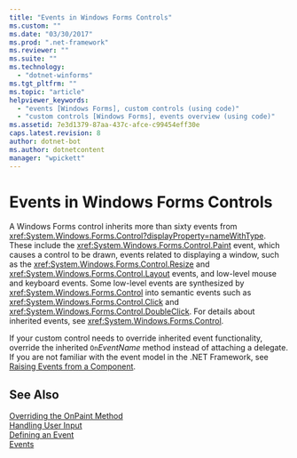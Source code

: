 ```yaml
---
title: "Events in Windows Forms Controls"
ms.custom: ""
ms.date: "03/30/2017"
ms.prod: ".net-framework"
ms.reviewer: ""
ms.suite: ""
ms.technology: 
  - "dotnet-winforms"
ms.tgt_pltfrm: ""
ms.topic: "article"
helpviewer_keywords: 
  - "events [Windows Forms], custom controls (using code)"
  - "custom controls [Windows Forms], events overview (using code)"
ms.assetid: 7e3d1379-87aa-437c-afce-c99454eff30e
caps.latest.revision: 8
author: dotnet-bot
ms.author: dotnetcontent
manager: "wpickett"
---
```

# Events in Windows Forms Controls
A Windows Forms control inherits more than sixty events from <xref:System.Windows.Forms.Control?displayProperty=nameWithType>. These include the <xref:System.Windows.Forms.Control.Paint> event, which causes a control to be drawn, events related to displaying a window, such as the <xref:System.Windows.Forms.Control.Resize> and <xref:System.Windows.Forms.Control.Layout> events, and low-level mouse and keyboard events. Some low-level events are synthesized by <xref:System.Windows.Forms.Control> into semantic events such as <xref:System.Windows.Forms.Control.Click> and <xref:System.Windows.Forms.Control.DoubleClick>. For details about inherited events, see <xref:System.Windows.Forms.Control>.  
  
 If your custom control needs to override inherited event functionality, override the inherited `On`*EventName* method instead of attaching a delegate. If you are not familiar with the event model in the .NET Framework, see [Raising Events from a Component](http://msdn.microsoft.com/library/9aebf605-a87d-470b-b7c8-f9abfc8360a0).  
  
## See Also  
 [Overriding the OnPaint Method](../../../../docs/framework/winforms/controls/overriding-the-onpaint-method.md)   
 [Handling User Input](../../../../docs/framework/winforms/controls/handling-user-input.md)   
 [Defining an Event](../../../../docs/framework/winforms/controls/defining-an-event-in-windows-forms-controls.md)   
 [Events](../../../../docs/standard/events/index.md)
